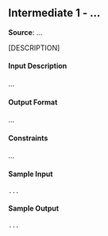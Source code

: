 ## Intermediate 1 - ...
__Source__: ...

[DESCRIPTION]

#### Input Description
...

#### Output Format
...

#### Constraints
...

#### Sample Input
```
...
```

#### Sample Output
```
...
```
